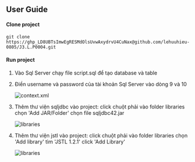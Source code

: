 ## User Guide

#### Clone project

```
git clone https://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@github.com/lehuuhieu-0805/J3.L.P0004.git
```

#### Run project

1. Vào Sql Server chạy file script.sql để tạo database và table
2. Điền username và password của tài khoản Sql Server vào dòng 9 và 10

   ![context.xml](https://drive.google.com/uc?export=view&id=1gKZ0uMK-uuofHJxioXnDIYkII0RpTB9G)

3. Thêm thư viện sqljdbc vào project: click chuột phải vào folder libraries chọn 'Add JAR/Folder' chọn file sqljdbc42.jar

   ![libraries](https://drive.google.com/uc?export=view&id=1YsvGt-fP_HVxli3zhDVkC5p8eOvviL4J)

4. Thêm thư viện jstl vào project: click chuột phải vào folder libraries chọn 'Add library' tìm 'JSTL 1.2.1' click 'Add Library'

   ![libraries](https://drive.google.com/uc?export=view&id=1YZppn12JkECiI8EFOgbjy2hJD4iUaGgS)
